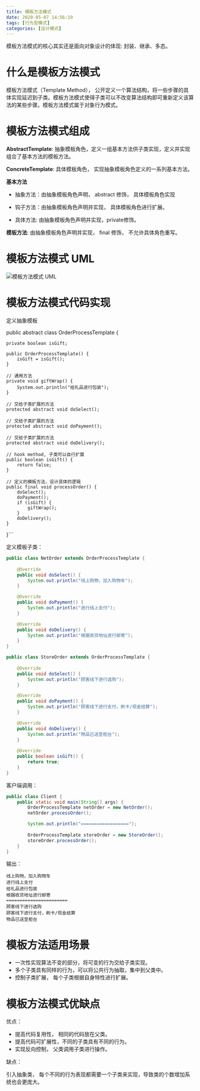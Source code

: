 ```yaml
---
title: 模板方法模式
date: 2020-05-07 14:56:19
tags: [行为型模式]
categories: [设计模式]
---
```


模板方法模式的核心其实还是面向对象设计的体现: 封装、继承、多态。

<!--more-->

# 什么是模板方法模式

模板方法模式（Template Method）， 公开定义一个算法结构，将一些步骤的具体实现延迟到子类。模板方法模式使得子类可以不改变算法结构即可重新定义该算法的某些步骤。模板方法模式属于对象行为模式。

# 模板方法模式组成

**AbstractTemplate**: 抽象模板角色，定义一组基本方法供子类实现，定义并实现组合了基本方法的模板方法。

**ConcreteTemplate**: 具体模板角色， 实现抽象模板角色定义的一系列基本方法。

**基本方法**

* 抽象方法：由抽象模板角色声明， abstract 修饰， 具体模板角色实现

* 钩子方法：由抽象模板角色声明并实现， 具体模板角色进行扩展。

* 具体方法:  由抽象模板角色声明并实现，private修饰。

**模板方法**:  由抽象模板角色声明并实现， final 修饰， 不允许具体角色重写。



# 模板方法模式 UML

![模板方法模式 UML](/模板方法模式.png)

# 模板方法模式代码实现

定义抽象模板

public abstract class OrderProcessTemplate {

    private boolean isGift;
	
    public OrderProcessTemplate() {
        isGift = isGift();
    }

    // 通用方法
    private void giftWrap() {
        System.out.println("给礼品进行包装");
    }

    // 交给子类扩展的方法
    protected abstract void doSelect();

    // 交给子类扩展的方法
    protected abstract void doPayment();

    // 交给子类扩展的方法
    protected abstract void doDelivery();
	
	// hook method, 子类可以自行扩展
    public boolean isGift() {
        return false;
    }

    // 定义的模板方法，设计具体的逻辑
    public final void processOrder() {
        doSelect();
        doPayment();
        if (isGift) {
            giftWrap();
        }
        doDelivery();
    }
}```

定义模板子类：

```java
public class NetOrder extends OrderProcessTemplate {
    
    @Override
    public void doSelect() {
        System.out.println("线上购物，加入购物车");
    }

    @Override
    public void doPayment() {
        System.out.println("进行线上支付");
    }

    @Override
    public void doDelivery() {
        System.out.println("根据收货地址进行邮寄");
    }
}
```

```java
public class StoreOrder extends OrderProcessTemplate {
    
    @Override
    public void doSelect() {
        System.out.println("顾客线下进行选购");
    }

    @Override
    public void doPayment() {
        System.out.println("顾客线下进行支付，刷卡/现金结算");
    }

    @Override
    public void doDelivery() {
        System.out.println("物品已送至柜台");
    }
    
    @Override
    public boolean isGift() {
        return true;
    }
}
```

客户端调用：

```java
public class Client {
    public static void main(String[] args) {
        OrderProcessTemplate netOrder = new NetOrder();
        netOrder.processOrder();

        System.out.println("==================");
        
        OrderProcessTemplate storeOrder = new StoreOrder();
        storeOrder.processOrder();
    }
}

```

输出：

	线上购物，加入购物车
	进行线上支付
	给礼品进行包装
	根据收货地址进行邮寄
	=======================
	顾客线下进行选购
	顾客线下进行支付，刷卡/现金结算
	物品已送至柜台

 
# 模板方法适用场景

* 一次性实现算法不变的部分，将可变的行为交给子类实现。
* 多个子类具有同样的行为，可以将公共行为抽取，集中到父类中。
* 控制子类扩展， 每个子类根据自身特性进行扩展。


# 模板方法模式优缺点

优点：

* 提高代码复用性， 相同的代码放在父类。
* 提高代码可扩展性，不同的子类具有不同的行为。
* 实现反向控制， 父类调用子类进行操作。

缺点：

引入抽象类， 每个不同的行为表现都需要一个子类来实现，导致类的个数增加系统也会更庞大。
